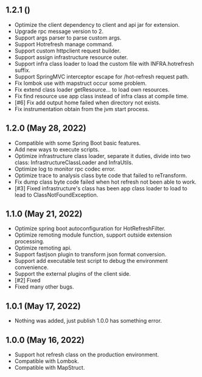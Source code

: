 

## 1.2.1 ()

- Optimize the client dependency to client and api jar for extension.
- Upgrade rpc message version to 2.
- Support args parser to parse custom args.
- Support Hotrefresh manage command.
- Support custom httpclient request builder.
- Support assign infrastructure resource outer.
- Support infra class loader to load the custom file with INFRA.hotrefresh suffix.
- Support SpringMVC interceptor escape for /hot-refresh request path.
- Fix lombok use with mapstruct occur some problem.
- Fix extend class loader getResource... to load own resources.
- Fix find resource use app class instead of infra class at compile time.
- [#6] Fix add output home failed when directory not exists.
- Fix instrumentation obtain from the jvm start process.


## 1.2.0 (May 28, 2022)

- Compatible with some Spring Boot basic features.
- Add new ways to execute scripts.
- Optimize infrastructure class loader, separate it duties, divide into two class: InfrastructureClassLoader and InfraUtils.
- Optimize log to monitor rpc codec error.
- Optimize trace to analysis class byte code that failed to reTransform.
- Fix dump class byte code failed when hot refresh not been able to work.
- [#3] Fixed infrastructure's class has been app class loader to load to lead to ClassNotFoundException.


## 1.1.0 (May 21, 2022)

- Optimize spring boot autoconfiguration for HotRefreshFilter.
- Optimize remoting module function, support outside extension processing.
- Optimize remoting api.
- Support fastjson plugin to transform json format conversion.
- Support add executable test script to debug the environment convenience.
- Support the external plugins of the client side.
- [#2] Fixed
- Fixed many other bugs.



## 1.0.1 (May 17, 2022)

- Nothing was added, just publish 1.0.0 has something error.



## 1.0.0 (May 16, 2022)

- Support hot refresh class on the production environment.
- Compatible with Lombok.
- Compatible with MapStruct.



